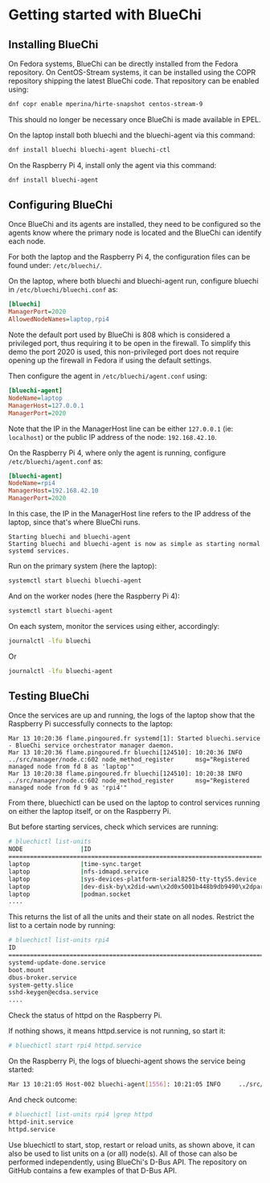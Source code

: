 <!-- markdownlint-disable-file MD013 MD010 -->
# Getting started with BlueChi

## Installing BlueChi

On Fedora systems, BlueChi can be directly installed from the Fedora repository.
On CentOS-Stream systems, it can be installed using the COPR repository shipping
the latest BlueChi code. That repository can be enabled using:

```bash
dnf copr enable mperina/hirte-snapshot centos-stream-9
```

This should no longer be necessary once BlueChi is made available in EPEL.

On the laptop install both bluechi and the bluechi-agent via this command:

```bash
dnf install bluechi bluechi-agent bluechi-ctl
```

On the Raspberry Pi 4, install only the agent via this command:

```bash
dnf install bluechi-agent
```

## Configuring BlueChi

Once BlueChi and its agents are installed, they need to be configured so the
agents know where the primary node is located and the BlueChi can identify each
node.

For both the laptop and the Raspberry Pi 4, the configuration files can be found
under: `/etc/bluechi/`.

On the laptop, where both bluechi and bluechi-agent run, configure bluechi in
`/etc/bluechi/bluechi.conf` as:

```ini
[bluechi]
ManagerPort=2020
AllowedNodeNames=laptop,rpi4
```

Note the default port used by BlueChi is 808 which is considered a privileged
port, thus requiring it to be open in the firewall. To simplify this demo the
port 2020 is used, this non-privileged port does not require opening up the
firewall in Fedora if using the default settings.

Then configure the agent in `/etc/bluechi/agent.conf` using:

```ini
[bluechi-agent]
NodeName=laptop
ManagerHost=127.0.0.1
ManagerPort=2020
```

Note that the IP in the ManagerHost line can be either `127.0.0.1` (ie:
`localhost`) or the public IP address of the node: `192.168.42.10`.

On the Raspberry Pi 4, where only the agent is running, configure
`/etc/bluechi/agent.conf` as:

```ini
[bluechi-agent]
NodeName=rpi4
ManagerHost=192.168.42.10
ManagerPort=2020
```

In this case, the IP in the ManagerHost line refers to the IP address of the
laptop, since that's where BlueChi runs.

```text
Starting bluechi and bluechi-agent
Starting bluechi and bluechi-agent is now as simple as starting normal systemd services.
```

Run on the primary system (here the  laptop):

```bash
systemctl start bluechi bluechi-agent
```

And on the worker nodes (here the Raspberry Pi 4):

```bash
systemctl start bluechi-agent
```

On each system, monitor the services using either, accordingly:

```bash
journalctl -lfu bluechi
```

Or

```bash
journalctl -lfu bluechi-agent
```

## Testing BlueChi

Once the services are up and running, the logs of the laptop show that the
Raspberry Pi successfully connects to the laptop:

```text
Mar 13 10:20:36 flame.pingoured.fr systemd[1]: Started bluechi.service - BlueChi service orchestrator manager daemon.
Mar 13 10:20:36 flame.pingoured.fr bluechi[124510]: 10:20:36 INFO     ../src/manager/node.c:602 node_method_register      msg="Registered managed node from fd 8 as 'laptop'"
Mar 13 10:20:38 flame.pingoured.fr bluechi[124510]: 10:20:38 INFO     ../src/manager/node.c:602 node_method_register      msg="Registered managed node from fd 9 as 'rpi4'"
```

From there, bluechictl can be used on the laptop to control services running on
either the laptop itself, or on the Raspberry Pi.

But before starting services, check which services are running:

```bash
# bluechictl list-units
NODE            	|ID                                                     	|   ACTIVE|  	SUB
====================================================================================================
laptop          	|time-sync.target                                       	| inactive| 	dead
laptop          	|nfs-idmapd.service                                     	| inactive| 	dead
laptop          	|sys-devices-platform-serial8250-tty-ttyS5.device       	|   active|  plugged
laptop          	|dev-disk-by\x2did-wwn\x2d0x5001b448b9db9490\x2dpart3.device|   active|  plugged
laptop          	|podman.socket                                          	|   active|listening
....
```

This returns the list of all the units and their state on all nodes. Restrict
the list to a certain node by running:

```bash
# bluechictl list-units rpi4
ID                                                                          	|   ACTIVE|  	SUB
====================================================================================================
systemd-update-done.service                                                 	|   active|   exited
boot.mount                                                                  	|   active|  mounted
dbus-broker.service                                                         	|   active|  running
system-getty.slice                                                          	|   active|   active
sshd-keygen@ecdsa.service                                                   	| inactive| 	dead
....
```

Check the status of httpd on the Raspberry Pi.

If nothing shows, it means httpd.service is not running, so start it:

```bash
# bluechictl start rpi4 httpd.service
```

On the Raspberry Pi, the logs of bluechi-agent shows the service being started:

```bash
Mar 13 10:21:05 Host-002 bluechi-agent[1556]: 10:21:05 INFO    	../src/agent/agent.c:836 agent_run_unit_lifecycle_method    	msg="Request to StartUnit unit: httpd.service - Action: replace"
```

And check outcome:

```bash
# bluechictl list-units rpi4 |grep httpd
httpd-init.service                                                          	| inactive| 	dead
httpd.service                                                               	|   active|  running
```

Use bluechictl to start, stop, restart or reload units, as shown above, it can
also be used to list units on a (or all) node(s). All of those can also be
performed independently, using BlueChi's D-Bus API. The repository on GitHub
contains a few examples of that D-Bus API.
